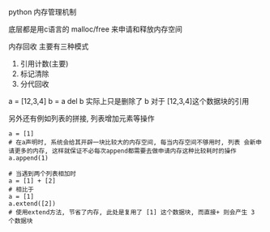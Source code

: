 python 内存管理机制

底层都是用c语言的 malloc/free 来申请和释放内存空间

内存回收
主要有三种模式
1. 引用计数(主要)
2. 标记清除
3. 分代回收
   
a = [12,3,4]
b = a
del b
实际上只是删除了 b 对于 [12,3,4]这个数据块的引用

另外还有例如列表的拼接, 列表增加元素等操作
```
a = [1]
# 在a声明时, 系统会给其开辟一块比较大的内存空间, 每当内存空间不够用时, 列表 会新申请更多的内存, 这样就保证不必每次append都需要去做申请内存这种比较耗时的操作
a.append(1)

# 当遇到两个列表相加时
a = [1] + [2]
# 相比于
a = [1]
a.extend([2])
# 使用extend方法, 节省了内存, 此处是复用了 [1] 这个数据块, 而直接+ 则会产生 3 个数据块
```